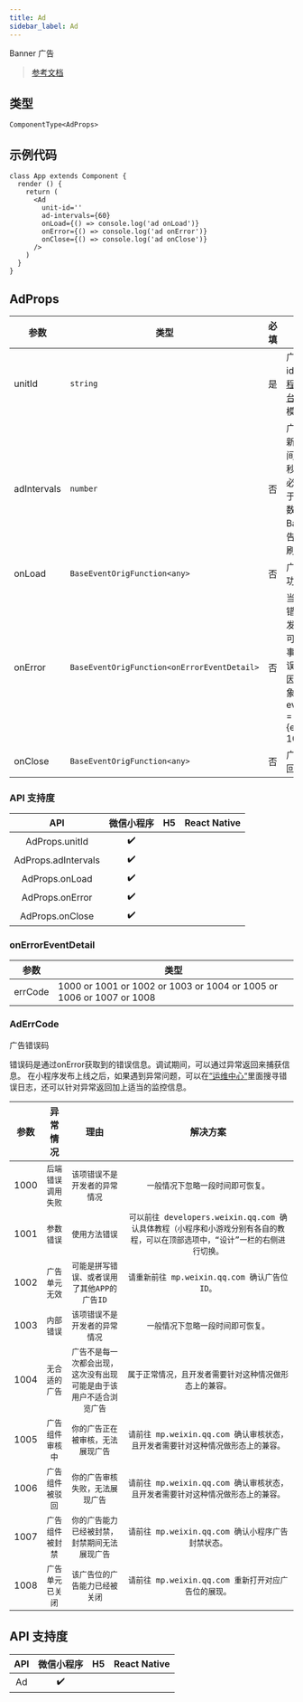 ```yaml
---
title: Ad
sidebar_label: Ad
---
```


Banner 广告

> [参考文档](https://developers.weixin.qq.com/miniprogram/dev/component/ad.html)

## 类型

```tsx
ComponentType<AdProps>
```

## 示例代码

```tsx
class App extends Component {
  render () {
    return (
      <Ad
        unit-id=''
        ad-intervals={60}
        onLoad={() => console.log('ad onLoad')}
        onError={() => console.log('ad onError')}
        onClose={() => console.log('ad onClose')}
      />
    )
  }
}
```

## AdProps

| 参数 | 类型 | 必填 | 说明 |
| --- | --- | :---: | --- |
| unitId | `string` | 是 | 广告单元id，可在[小程序管理后台](https://mp.weixin.qq.com/)的流量主模块新建 |
| adIntervals | `number` | 否 | 广告自动刷新的间隔时间，单位为秒，参数值必须大于等于30（该参数不传入时 Banner 广告不会自动刷新） |
| onLoad | `BaseEventOrigFunction<any>` | 否 | 广告加载成功的回调 |
| onError | `BaseEventOrigFunction<onErrorEventDetail>` | 否 | 当广告发生错误时，触发的事件，可以通过该事件获取错误码及原因，事件对象event.detail = {errCode: 1002} |
| onClose | `BaseEventOrigFunction<any>` | 否 | 广告关闭的回调 |

### API 支持度

| API | 微信小程序 | H5 | React Native |
| :---: | :---: | :---: | :---: |
| AdProps.unitId | ✔️ |  |  |
| AdProps.adIntervals | ✔️ |  |  |
| AdProps.onLoad | ✔️ |  |  |
| AdProps.onError | ✔️ |  |  |
| AdProps.onClose | ✔️ |  |  |

### onErrorEventDetail

| 参数 | 类型 |
| --- | --- |
| errCode | 1000 or 1001 or 1002 or 1003 or 1004 or 1005 or 1006 or 1007 or 1008 |

### AdErrCode

广告错误码

错误码是通过onError获取到的错误信息。调试期间，可以通过异常返回来捕获信息。
在小程序发布上线之后，如果遇到异常问题，可以在[“运维中心“](https://mp.weixin.qq.com/)里面搜寻错误日志，还可以针对异常返回加上适当的监控信息。

| 参数 | 异常情况 | 理由 | 解决方案 |
| --- | :---: | :---: | :---: |
| 1000 | `后端错误调用失败` | `该项错误不是开发者的异常情况` | `一般情况下忽略一段时间即可恢复。` |
| 1001 | `参数错误` | `使用方法错误` | `可以前往 developers.weixin.qq.com 确认具体教程（小程序和小游戏分别有各自的教程，可以在顶部选项中，“设计”一栏的右侧进行切换。` |
| 1002 | `广告单元无效` | `可能是拼写错误、或者误用了其他APP的广告ID` | `请重新前往 mp.weixin.qq.com 确认广告位ID。` |
| 1003 | `内部错误` | `该项错误不是开发者的异常情况` | `一般情况下忽略一段时间即可恢复。` |
| 1004 | `无合适的广告` | `广告不是每一次都会出现，这次没有出现可能是由于该用户不适合浏览广告` | `属于正常情况，且开发者需要针对这种情况做形态上的兼容。` |
| 1005 | `广告组件审核中` | `你的广告正在被审核，无法展现广告` | `请前往 mp.weixin.qq.com 确认审核状态，且开发者需要针对这种情况做形态上的兼容。` |
| 1006 | `广告组件被驳回` | `你的广告审核失败，无法展现广告` | `请前往 mp.weixin.qq.com 确认审核状态，且开发者需要针对这种情况做形态上的兼容。` |
| 1007 | `广告组件被封禁` | `你的广告能力已经被封禁，封禁期间无法展现广告` | `请前往 mp.weixin.qq.com 确认小程序广告封禁状态。` |
| 1008 | `广告单元已关闭` | `该广告位的广告能力已经被关闭` | `请前往 mp.weixin.qq.com 重新打开对应广告位的展现。` |

## API 支持度

| API | 微信小程序 | H5 | React Native |
| :---: | :---: | :---: | :---: |
| Ad | ✔️ |  |  |
